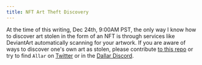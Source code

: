 ```yaml
---
title: NFT Art Theft Discovery
---
```


At the time of this writing, Dec 24th, 9:00AM PST, the only way I know how to discover art stolen in the form of an NFT is through services like DeviantArt automatically scanning for your artwork. If you are aware of ways to discover one's own art as stolen, please contribute [to this repo](https://github.com/Allar/fuckstealingart) or try to find `Allar` on [Twitter](https://twitter.com/michaelallar) or in the [Dallar Discord](https://dallar.org).